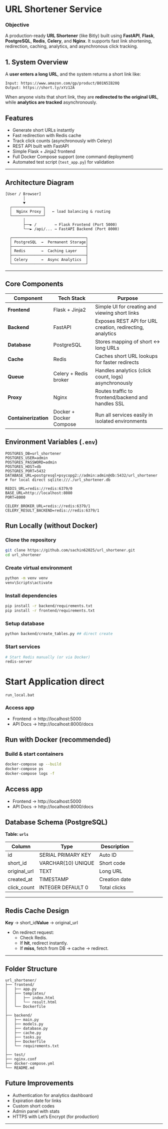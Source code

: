 # URL Shortener Service

### Objective

A production-ready **URL Shortener** (like Bitly) built using **FastAPI**, **Flask**, **PostgreSQL**, **Redis**, **Celery**, and **Nginx**.
It supports fast link shortening, redirection, caching, analytics, and asynchronous click tracking.

## 1. System Overview

A **user enters a long URL**, and the system returns a short link like:

```
Input: https://www.amazon.com/gp/product/B01N5IB20Q
Output: https://short.ly/xYz12A
```

When anyone visits that short link, they are **redirected to the original URL**, while **analytics are tracked** asynchronously.

## Features

- Generate short URLs instantly
- Fast redirection with Redis cache
- Track click counts (asynchronously with Celery)
- REST API built with FastAPI
- Simple Flask + Jinja2 frontend
- Full Docker Compose support (one command deployment)
- Automated test script (`test_app.py`) for validation
- ---

## Architecture Diagram

```
[User / Browser]
        │
        ▼
  ┌──────────────┐
  │  Nginx Proxy │   ← load balancing & routing
  └──────────────┘
        │
        ├──► /        → Flask Frontend (Port 5000)
        └──► /api/... → FastAPI Backend (Port 8000)
  
  ┌─────────────────────────────────┐
  │ PostgreSQL  →  Permanent Storage│
  ├─────────────────────────────────┤
  │ Redis       →  Caching Layer    │
  ├─────────────────────────────────┤
  │ Celery      →  Async Analytics  │
  └─────────────────────────────────┘
```

---

## Core Components

| Component                  | Tech Stack              | Purpose                                                   |
| -------------------------- | ----------------------- | --------------------------------------------------------- |
| **Frontend**         | Flask + Jinja2          | Simple UI for creating and viewing short links            |
| **Backend**          | FastAPI                 | Exposes REST API for URL creation, redirecting, analytics |
| **Database**         | PostgreSQL              | Stores mapping of short ↔ long URLs                      |
| **Cache**            | Redis                   | Caches short URL lookups for faster redirects             |
| **Queue**            | Celery + Redis broker   | Handles analytics (click count, logs) asynchronously      |
| **Proxy**            | Nginx                   | Routes traffic to frontend/backend and handles SSL        |
| **Containerization** | Docker + Docker Compose | Run all services easily in isolated environments          |

## Environment Variables (`.env`)

```env
POSTGRES_DB=url_shortener
POSTGRES_USER=admin
POSTGRES_PASSWORD=admin
POSTGRES_HOST=db
POSTGRES_PORT=5432
DATABASE_URL=postgresql+psycopg2://admin:admin@db:5432/url_shortener  # for local direct sqlite:///./url_shortener.db

REDIS_URL=redis://redis:6379/0
BASE_URL=http://localhost:8080
PORT=8000

CELERY_BROKER_URL=redis://redis:6379/1
CELERY_RESULT_BACKEND=redis://redis:6379/1
```

## Run Locally (without Docker)

### Clone the repository

```bash
git clone https://github.com/sachin62025/url_shortener.git
cd url_shortener
```

### Create virtual environment

```bash
python -m venv venv
venv\Scripts\activate 
```

### Install dependencies

```bash
pip install -r backend/requirements.txt
pip install -r frontend/requirements.txt
```

### Setup database

```bash
python backend/create_tables.py ## direct create
```

### Start services

```bash
# Start Redis manually (or via Docker) 
redis-server
```

# Start Application direct

```
run_local.bat
```

### Access app

- Frontend → http://localhost:5000
- API Docs → http://localhost:8000/docs

## Run with Docker (recommended)

### Build & start containers

```bash
docker-compose up --build
docker-compose ps
docker-compose logs -f
```

## Access app

- Frontend → http://localhost:5000
- API Docs → http://localhost:8000/docs

## Database Schema (PostgreSQL)

**Table: `urls`**

| Column       | Type               | Description   |
| ------------ | ------------------ | ------------- |
| id           | SERIAL PRIMARY KEY | Auto ID       |
| short_id     | VARCHAR(10) UNIQUE | Short code    |
| original_url | TEXT               | Long URL      |
| created_at   | TIMESTAMP          | Creation date |
| click_count  | INTEGER DEFAULT 0  | Total clicks  |

---

## Redis Cache Design

**Key** → short_id**Value** → original_url

- On redirect request:
  - Check Redis.
  - If **hit**, redirect instantly.
  - If **miss**, fetch from DB → cache → redirect.

---

## Folder Structure

```
url_shortener/
├── frontend/
│   ├── app.py
│   ├── templates/
│   │   ├── index.html
│   │   └── result.html
│   └── Dockerfile
│
├── backend/
│   ├── main.py
│   ├── models.py
│   ├── database.py
│   ├── cache.py
│   ├── tasks.py
│   ├── Dockerfile
│   └── requirements.txt
│
├── test/
├── nginx.conf
├── docker-compose.yml
└── README.md
```

## Future Improvements

- Authentication for analytics dashboard
- Expiration date for links
- Custom short codes
- Admin panel with stats
- HTTPS with Let’s Encrypt (for production)

---
